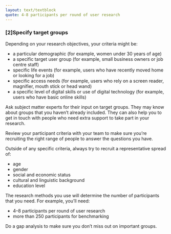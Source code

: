 ```yaml
---
layout: text/textblock
quote: 4-8 participants per round of user research
---
```

### [2]Specify target groups


Depending on your research objectives, your criteria might be:
- a particular demographic (for example, women under 30 years of age)
- a specific target user group (for example, small business owners or job centre staff)
- specific life events (for example, users who have recently moved home or looking for a job)
- specific access needs (for example, users who rely on a screen reader, magnifier, mouth stick or head wand)
- a specific level of digital skills or use of digital technology (for example, users who have basic online skills)


Ask subject matter experts for their input on target groups. They may know about groups that you haven’t already included. They can also help you to get in touch with people who need extra support to take part in your research.


Review your participant criteria with your team to make sure you’re recruiting the right range of people to answer the questions you have.


Outside of any specific criteria, always try to recruit a representative spread of:
- age
- gender
- social and economic status
- cultural and linguistic background
- education level


The research methods you use will determine the number of participants that you need. For example, you’ll need:
- 4–8 participants per round of user research
- more than 250 participants for benchmarking


Do a gap analysis to make sure you don’t miss out on important groups.
